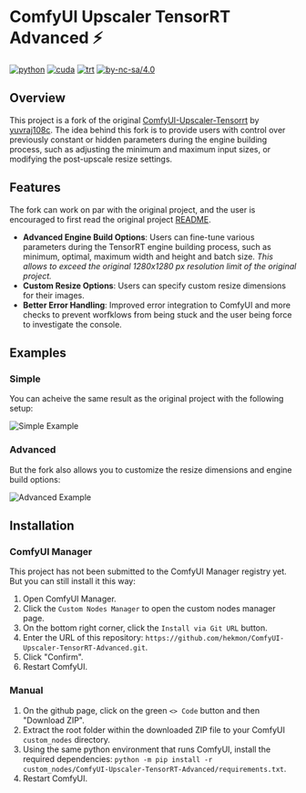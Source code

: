 # ComfyUI Upscaler TensorRT Advanced ⚡

[![python](https://img.shields.io/badge/python-3.12.9-green)](https://www.python.org/downloads/release/python-31012/)
[![cuda](https://img.shields.io/badge/cuda-12.8-green)](https://developer.nvidia.com/cuda-downloads)
[![trt](https://img.shields.io/badge/TRT-10.9-green)](https://developer.nvidia.com/tensorrt)
[![by-nc-sa/4.0](https://img.shields.io/badge/license-CC--BY--NC--SA--4.0-lightgrey)](https://creativecommons.org/licenses/by-nc-sa/4.0/deed.en)

## Overview

This project is a fork of the original [ComfyUI-Upscaler-Tensorrt](https://github.com/yuvraj108c/ComfyUI-Upscaler-Tensorrt) by [yuvraj108c](https://github.com/yuvraj108c). The idea behind this fork is to provide users with control over previously constant or hidden parameters during the engine building process, such as adjusting the minimum and maximum input sizes, or modifying the post-upscale resize settings.

## Features

The fork can work on par with the original project, and the user is encouraged to first read the original project [README](https://github.com/yuvraj108c/ComfyUI-Upscaler-Tensorrt?tab=readme-ov-file).

- **Advanced Engine Build Options**: Users can fine-tune various parameters during the TensorRT engine building process, such as minimum, optimal, maximum width and height and batch size. *This allows to exceed the original 1280x1280 px resolution limit of the original project.*
- **Custom Resize Options**: Users can specify custom resize dimensions for their images.
- **Better Error Handling**: Improved error integration to ComfyUI and more checks to prevent worfklows from being stuck and the user being force to investigate the console.

## Examples

### Simple

You can acheive the same result as the original project with the following setup:

![Simple Example](assets/trtup_simple.png)

### Advanced

But the fork also allows you to customize the resize dimensions and engine build options:

![Advanced Example](assets/trtup_advanced.png)

## Installation

### ComfyUI Manager

This project has not been submitted to the ComfyUI Manager registry yet. But you can still install it this way:

1. Open ComfyUI Manager.
2. Click the `Custom Nodes Manager` to open the custom nodes manager page.
3. On the bottom right corner, click the `Install via Git URL` button.
4. Enter the URL of this repository: `https://github.com/hekmon/ComfyUI-Upscaler-TensorRT-Advanced.git`.
5. Click "Confirm".
6. Restart ComfyUI.

### Manual

1. On the github page, click on the green `<> Code` button and then "Download ZIP".
2. Extract the root folder within the downloaded ZIP file to your ComfyUI `custom_nodes` directory.
3. Using the same python environment that runs ComfyUI, install the required dependencies: `python -m pip install -r custom_nodes/ComfyUI-Upscaler-TensorRT-Advanced/requirements.txt`.
4. Restart ComfyUI.
